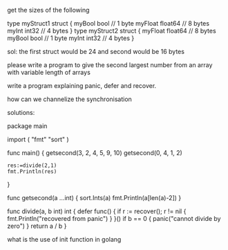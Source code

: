 get the sizes of the following

type myStruct1 struct {
myBool bool // 1 byte
myFloat float64 // 8 bytes
myInt int32 // 4 bytes
}
type myStruct2 struct {
myFloat float64 // 8 bytes
myBool bool // 1 byte
myInt int32 // 4 bytes
}

sol: the first struct would be 24 and second  would be 16 bytes


please write a program to give the second largest number from an array with variable length of arrays



write a program explaining panic, defer and recover.

how can we channelize the synchronisation


solutions:


package main

import (
	"fmt"
	"sort"
)

func main() {
	getsecond(3, 2, 4, 5, 9, 10)
	getsecond(0, 4, 1, 2)

	res:=divide(2,1)
	fmt.Println(res)

}

func getsecond(a ...int) {
	sort.Ints(a)
	fmt.Println(a[len(a)-2])
}

func divide(a, b int) int {
	defer func() {
		if r := recover(); r != nil {
			fmt.Println("recovered from panic")
		}
	}()
	if b == 0 {
		panic("cannot divide by zero")
	}
	return a / b
}


what is the use of init function in golang